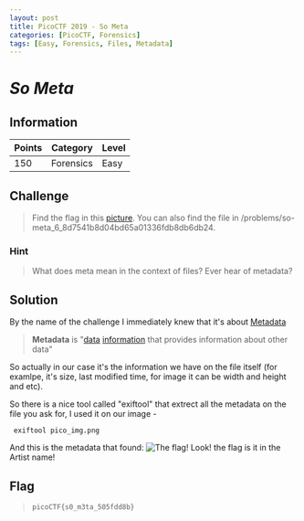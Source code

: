 ```yaml
---
layout: post
title: PicoCTF 2019 - So Meta
categories: [PicoCTF, Forensics]
tags: [Easy, Forensics, Files, Metadata]
---
```


# *So Meta*

## Information

| Points |Category  | Level|
|--|--|--|
| 150 | Forensics  |Easy |

## Challenge

> Find the flag in this [picture](https://2019shell1.picoctf.com/static/ca487217eb5b5273f71c6b54f92d038d/pico_img.png). You can also find the file in /problems/so-meta_6_8d7541b8d04bd65a01336fdb8db6db24.
> 
### Hint

> What does meta mean in the context of files?
> Ever hear of metadata?

## Solution

By the name of the challenge I immediately knew that it's about [Metadata](https://en.wikipedia.org/wiki/Metadata)

> **Metadata** is "[data](https://en.wikipedia.org/wiki/Data "Data")  [information](https://en.wikipedia.org/wiki/Information "Information") that provides information about other data" 

So actually in our case it's the information we have on the file itself (for examlpe, it's size, last modified time, for image it can be width and height and etc).

So there is a nice tool called "exiftool" that extrect all the metadata on the file you ask for,
I used it on our image -

     exiftool pico_img.png 

And this is the metadata that found:
![The flag!](https://i.imgur.com/QJy7BUh.png)
Look! the flag is it in the Artist name!


## Flag
> `picoCTF{s0_m3ta_505fdd8b}`
